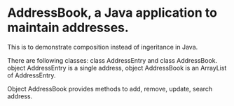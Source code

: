 # AddressBook, a Java application to maintain addresses.

This is to demonstrate composition instead of ingeritance in Java.

There are following classes:
class AddressEntry and class AddressBook.  object AddressEntry is a single address, object AddressBook is an ArrayList of AddressEntry.

Object AddressBook provides methods to add, remove, update, search address.
